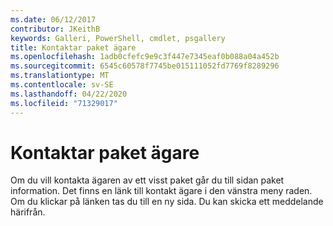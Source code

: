 ```yaml
---
ms.date: 06/12/2017
contributor: JKeithB
keywords: Galleri, PowerShell, cmdlet, psgallery
title: Kontaktar paket ägare
ms.openlocfilehash: 1adb0cfefc9e9c3f447e7345eaf0b088a04a452b
ms.sourcegitcommit: 6545c60578f7745be015111052fd7769f8289296
ms.translationtype: MT
ms.contentlocale: sv-SE
ms.lasthandoff: 04/22/2020
ms.locfileid: "71329017"
---
```

# <a name="contacting-package-owners"></a>Kontaktar paket ägare

Om du vill kontakta ägaren av ett visst paket går du till sidan paket information.
Det finns en länk till kontakt ägare i den vänstra meny raden.
Om du klickar på länken tas du till en ny sida.
Du kan skicka ett meddelande härifrån.
